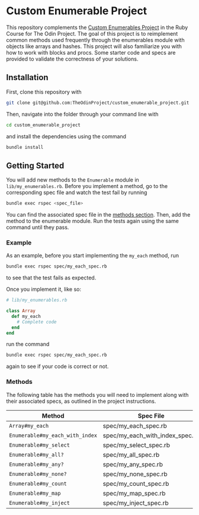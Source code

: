 # Custom Enumerable Project

This repository complements the [Custom Enumerables Project](https://www.theodinproject.com/lessons/ruby-custom-enumerables) in the Ruby Course for The Odin Project. The goal of this project is to reimplement common methods used frequently through the enumerables module with objects like arrays and hashes. This project will also familiarize you with how to work with blocks and procs. Some starter code and specs are provided to validate the correctness of your solutions.

## Installation

First, clone this repository with

```bash
git clone git@github.com:TheOdinProject/custom_enumerable_project.git
```

Then, navigate into the folder through your command line with

```bash
cd custom_enumerable_project
```

and install the dependencies using the command

```bash
bundle install
```

## Getting Started

You will add new methods to the `Enumerable` module in `lib/my_enumerables.rb`. Before you implement a method, go to the corresponding spec file and watch the test fail by running

```bash
bundle exec rspec <spec_file>
```

You can find the associated spec file in the [methods section](#methods). Then, add the method to the enumerable module. Run the tests again using the same command until they pass.

### Example

As an example, before you start implementing the `my_each` method, run

```bash
bundle exec rspec spec/my_each_spec.rb
```

to see that the test fails as expected.

Once you implement it, like so:

```rb
# lib/my_enumerables.rb

class Array
  def my_each
    # Complete code
  end
end
```

run the command

```bash
bundle exec rspec spec/my_each_spec.rb
```

again to see if your code is correct or not.

### Methods

The following table has the methods you will need to implement along with their associated specs, as outlined in the project instructions.

| Method                          | Spec File                       | Notes                                                                 |
| ------------------------------- | ------------------------------- | --------------------------------------------------------------------- |
| `Array#my_each`                 | spec/my_each_spec.rb            | Done                                                                  |
| `Enumerable#my_each_with_index` | spec/my_each_with_index_spec.rb | Done                                                                  |
| `Enumerable#my_select`          | spec/my_select_spec.rb          | Done                                                                  |
| `Enumerable#my_all?`            | spec/my_all_spec.rb             | Done                                                                  |
| `Enumerable#my_any?`            | spec/my_any_spec.rb             | Done                                                                  |
| `Enumerable#my_none?`           | spec/my_none_spec.rb            | Done                                                                  |
| `Enumerable#my_count`           | spec/my_count_spec.rb           | Done                                                                  |
| `Enumerable#my_map`             | spec/my_map_spec.rb             | Done                                                                  |
| `Enumerable#my_inject`          | spec/my_inject_spec.rb          | Done                                                                  |
